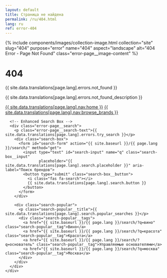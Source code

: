 ```yaml
---
layout: default
title: Страница не найдена
permalink: /ru/404.html
lang: ru
ref: error-404
---
```


<div class="panel panel--light">
  <div class="panel__content">
    <div class="error-page">
      <div class="error-page__image">
        {% include components/images/collection-image.html
           collection="site"
           slug="404"
           purpose="error"
           name="404"
           aspect="landscape"
           alt="404 Error - Page Not Found"
           class="error-page__image-content" %}
      </div>
      <h1 class="error-page__title">404</h1>
      <p class="error-page__message">{{ site.data.translations[page.lang].errors.not_found }}</p>
      <p class="error-page__description">{{ site.data.translations[page.lang].errors.not_found_description }}</p>
      <div class="error-page__actions">
        <a href="/{{ page.lang }}/" class="btn btn--primary">{{ site.data.translations[page.lang].nav.home }}</a>
        <a href="/{{ page.lang }}/brands/" class="btn btn--outline">{{ site.data.translations[page.lang].nav.browse_brands }}</a>
      </div>

      <!-- Enhanced Search Box -->
      <div class="error-page__search">
        <p class="error-page__search-text">{{ site.data.translations[page.lang].errors.try_search }}</p>
        <div class="search-box">
          <form id="search-form" action="{{ site.baseurl }}/{{ page.lang }}/search/" method="get">
            <input type="text" id="search-input" name="q" class="search-box__input"
                   placeholder="{{ site.data.translations[page.lang].search.placeholder }}" aria-label="Поиск брендов">
            <button type="submit" class="search-box__button">
              <i class="fas fa-search"></i>
              {{ site.data.translations[page.lang].search.button }}
            </button>
          </form>
        </div>

        <div class="search-popular">
          <p class="search-popular__title">{{ site.data.translations[page.lang].search.popular_searches }}</p>
          <div class="search-popular__tags">
            <a href="{{ site.baseurl }}/{{ page.lang }}/search/?q=вино" class="search-popular__tag">Вино</a>
            <a href="{{ site.baseurl }}/{{ page.lang }}/search/?q=красота" class="search-popular__tag">Красота</a>
            <a href="{{ site.baseurl }}/{{ page.lang }}/search/?q=основатель" class="search-popular__tag">Управляемые основателями</a>
            <a href="{{ site.baseurl }}/{{ page.lang }}/search/?q=москва" class="search-popular__tag">Москва</a>
          </div>
        </div>
      </div>
    </div>
  </div>
</div>
